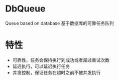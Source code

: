 # DbQueue
Queue based on database
基于数据库的可靠任务队列

# 特性
- 可靠性，任务会保持执行到成功或者超过重试次数
- 延迟执行，可以延迟执行任务
- 并发控制，保证任务在超时之前不被并发执行
